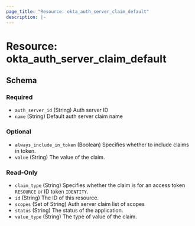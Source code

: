 ```yaml
---
page_title: "Resource: okta_auth_server_claim_default"
description: |-
---
```


# Resource: okta_auth_server_claim_default

<!-- schema generated by tfplugindocs -->

## Schema

### Required

- `auth_server_id` (String) Auth server ID
- `name` (String) Default auth server claim name

### Optional

- `always_include_in_token` (Boolean) Specifies whether to include claims in token.
- `value` (String) The value of the claim.

### Read-Only

- `claim_type` (String) Specifies whether the claim is for an access token `RESOURCE` or ID token `IDENTITY`.
- `id` (String) The ID of this resource.
- `scopes` (Set of String) Auth server claim list of scopes
- `status` (String) The status of the application.
- `value_type` (String) The type of value of the claim.
